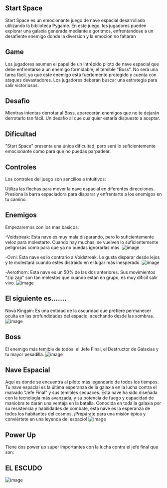 ## Start Space
Start Space es un emocionante juego de nave espacial desarrollado utilizando la biblioteca Pygame. En este juego, los jugadores pueden explorar una galaxia generada mediante algoritmos, enfrentandose a un desafiente enemigo donde la diversion y la emocion no faltaran  
## Game 
Los jugadores asumen el papel de un intrépido piloto de nave espacial que debe enfrentarse a un enemigo formidable, el temible "Boss". No será una tarea fácil, ya que este enemigo está fuertemente protegido y cuenta con ataques devastadores. Los jugadores deberán buscar una estrategia para salir victoriosos.
## Desafio
Mientras intentas derrotar al Boss, aparecerán enemigos que no te dejarán derrotarlo tan fácil. Un desafío al que cualquier estaría dispuesto a aceptar.
## Dificultad
"Start Space" presenta una única dificultad, pero será lo suficientemente emocionante como para que no puedas parpadear.
## Controles
Los controles del juego son sencillos e intuitivos:

Utiliza las flechas para mover la nave espacial en diferentes direcciones.
Presiona la barra espaciadora para disparar y enfrentarte a los enemigos en tu camino.
## Enemigos
Empezaremos con los mas basicos:

-Voidstreak: Esta nave es muy mala disparando, pero lo suficientemente veloz para molestarte. Cuando hay muchas, se vuelven lo suficientemente peligrosas como para que ya no puedas ignorarlas más. 
![image](https://github.com/AndresGalvisM16/Spaceship-Game-CO-6-2023/assets/139399827/d54738a4-2346-48f5-9f0e-cb02c905fcf6)


-Ovni: Esta nave es lo contrario a Voidstreak. Le gusta disparar desde lejos y te molestará cuando estés distraído en el lugar más inesperado.
![image](https://github.com/AndresGalvisM16/Spaceship-Game-CO-6-2023/assets/139399827/eca9cf78-a824-4838-a2aa-5bd6b98c7923)



-Aerothorn: Esta nave es un 50% de las dos anteriores. Sus movimientos "zip zap" son tan molestos que cuando están en grupo, es muy difícil salir vivo.
![image](https://github.com/AndresGalvisM16/Spaceship-Game-CO-6-2023/assets/139399827/3485d3d7-a2eb-4d60-8bf4-4b6dc2f2dcc4)

## El siguiente es.......

Nova Kingpin: Es una entidad de la oscuridad que prefiere permanecer oculta en las profundidades del espacio, acechando desde las sombras.
![image](https://github.com/AndresGalvisM16/Spaceship-Game-CO-6-2023/assets/139399827/bb73abff-737e-4fc6-bc28-ac607b173ea1)

## Boss
El enemigo más temible de todos: el Jefe Final, el Destructor de Galaxias y tu mayor pesadilla.
![image](https://github.com/AndresGalvisM16/Spaceship-Game-CO-6-2023/assets/139399827/62768e5a-7827-4563-9ed3-f4d2698e3c6e)





## Nave Espacial
Aquí es donde se encuentra al piloto más legendario de todos los tiempos. Tu nave espacial es la última esperanza de la galaxia en la lucha contra el malvado "Jefe Final" y sus temibles secuaces. Esta nave ha sido diseñada con la tecnología más avanzada, y su potencia de fuego y capacidad de maniobra te darán una ventaja en la batalla. Conocida en toda la galaxia por su resistencia y habilidades de combate, esta nave es la esperanza de todos los habitantes del cosmos. ¡Prepárate para una misión épica y conviértete en una leyenda del espacio!
![image](https://github.com/AndresGalvisM16/Spaceship-Game-CO-6-2023/assets/139399827/86e5a9d8-9d20-4c77-892a-a8e1feabf47f)





## Power Up
Tiene dos power up super importantes con la lucha contra el jefe final que son:

## EL ESCUDO
![image](https://github.com/AndresGalvisM16/Spaceship-Game-CO-6-2023/assets/139399827/fcb78cec-d568-455c-a4fc-5fa66b55112b)




